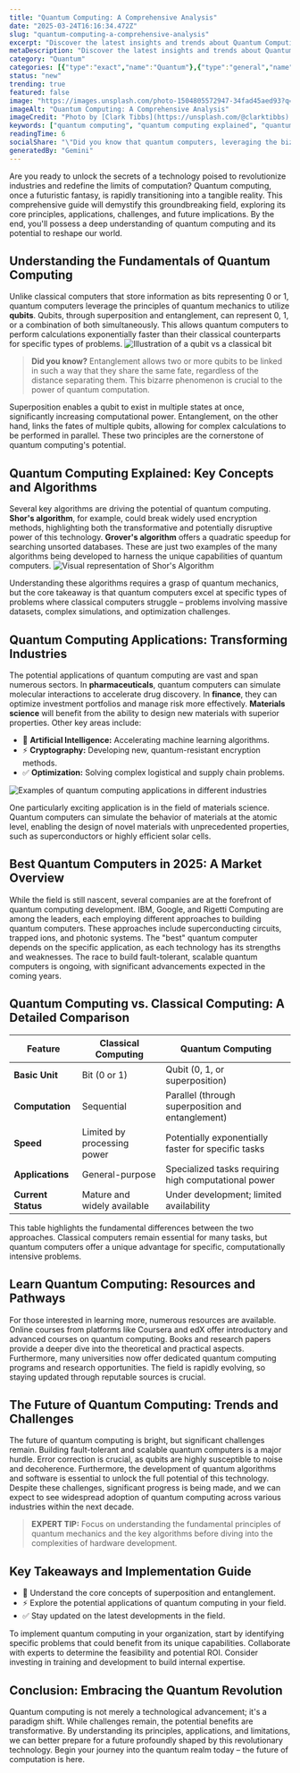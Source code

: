```yaml
---
title: "Quantum Computing: A Comprehensive Analysis"
date: "2025-03-24T16:16:34.472Z"
slug: "quantum-computing-a-comprehensive-analysis"
excerpt: "Discover the latest insights and trends about Quantum Computing. This comprehensive guide covers everything you need to know about Quantum Computing in 2025."
metaDescription: "Discover the latest insights and trends about Quantum Computing. This comprehensive guide covers everything you need to know about Quantum Computing in 202..."
category: "Quantum"
categories: [{"type":"exact","name":"Quantum"},{"type":"general","name":"Technology"},{"type":"medium","name":"Computer Science"},{"type":"specific","name":"Algorithm Development"},{"type":"niche","name":"Qubit Optimization"}]
status: "new"
trending: true
featured: false
image: "https://images.unsplash.com/photo-1504805572947-34fad45aed93?q=85&w=1200&fit=max&fm=webp&auto=compress"
imageAlt: "Quantum Computing: A Comprehensive Analysis"
imageCredit: "Photo by [Clark Tibbs](https://unsplash.com/@clarktibbs) on Unsplash"
keywords: ["quantum computing", "quantum computing explained", "quantum computing applications", "best quantum computers", "buy quantum computer", "quantum computing future", "quantum computing vs classical computing", "learn quantum computing", "quantum computing for beginners", "quantum computing investment"]
readingTime: 6
socialShare: "\"Did you know that quantum computers, leveraging the bizarre laws of quantum mechanics, can solve certain problems exponentially faster than even the most powerful supercomputers today?  Prepare for a computational revolution!\""
generatedBy: "Gemini"
---
```




Are you ready to unlock the secrets of a technology poised to revolutionize industries and redefine the limits of computation?  Quantum computing, once a futuristic fantasy, is rapidly transitioning into a tangible reality. This comprehensive guide will demystify this groundbreaking field, exploring its core principles, applications, challenges, and future implications.  By the end, you'll possess a deep understanding of quantum computing and its potential to reshape our world.

## Understanding the Fundamentals of Quantum Computing

Unlike classical computers that store information as bits representing 0 or 1, quantum computers leverage the principles of quantum mechanics to utilize **qubits**.  Qubits, through superposition and entanglement, can represent 0, 1, or a combination of both simultaneously. This allows quantum computers to perform calculations exponentially faster than their classical counterparts for specific types of problems. ![Illustration of a qubit vs a classical bit](https://images.unsplash.com/photo-1451187580459-43490279c0fa?q=85&w=1200&fit=max&fm=webp&auto=compress)

> **Did you know?**  Entanglement allows two or more qubits to be linked in such a way that they share the same fate, regardless of the distance separating them.  This bizarre phenomenon is crucial to the power of quantum computation.

Superposition enables a qubit to exist in multiple states at once, significantly increasing computational power.  Entanglement, on the other hand, links the fates of multiple qubits, allowing for complex calculations to be performed in parallel.  These two principles are the cornerstone of quantum computing's potential.

## Quantum Computing Explained: Key Concepts and Algorithms

Several key algorithms are driving the potential of quantum computing.  **Shor's algorithm**, for example, could break widely used encryption methods, highlighting both the transformative and potentially disruptive power of this technology.  **Grover's algorithm** offers a quadratic speedup for searching unsorted databases.  These are just two examples of the many algorithms being developed to harness the unique capabilities of quantum computers. ![Visual representation of Shor's Algorithm](https://images.unsplash.com/photo-1484417894907-623942c8ee29?q=85&w=1200&fit=max&fm=webp&auto=compress)

Understanding these algorithms requires a grasp of quantum mechanics, but the core takeaway is that quantum computers excel at specific types of problems where classical computers struggle – problems involving massive datasets, complex simulations, and optimization challenges.

## Quantum Computing Applications: Transforming Industries

The potential applications of quantum computing are vast and span numerous sectors.  In **pharmaceuticals**, quantum computers can simulate molecular interactions to accelerate drug discovery.  In **finance**, they can optimize investment portfolios and manage risk more effectively.  **Materials science** will benefit from the ability to design new materials with superior properties.  Other key areas include:

* 🔑 **Artificial Intelligence:**  Accelerating machine learning algorithms.
* ⚡ **Cryptography:** Developing new, quantum-resistant encryption methods.
* ✅ **Optimization:** Solving complex logistical and supply chain problems.

![Examples of quantum computing applications in different industries](https://images.unsplash.com/photo-1517976487492-5750f3195933?q=85&w=1200&fit=max&fm=webp&auto=compress)

One particularly exciting application is in the field of materials science. Quantum computers can simulate the behavior of materials at the atomic level, enabling the design of novel materials with unprecedented properties, such as superconductors or highly efficient solar cells.

## Best Quantum Computers in 2025: A Market Overview

While the field is still nascent, several companies are at the forefront of quantum computing development.  IBM, Google, and Rigetti Computing are among the leaders, each employing different approaches to building quantum computers.  These approaches include superconducting circuits, trapped ions, and photonic systems.  The "best" quantum computer depends on the specific application, as each technology has its strengths and weaknesses.  The race to build fault-tolerant, scalable quantum computers is ongoing, with significant advancements expected in the coming years. 

## Quantum Computing vs. Classical Computing: A Detailed Comparison

| Feature          | Classical Computing                               | Quantum Computing                                   |
|-----------------|---------------------------------------------------|----------------------------------------------------|
| **Basic Unit**   | Bit (0 or 1)                                     | Qubit (0, 1, or superposition)                     |
| **Computation**  | Sequential                                        | Parallel (through superposition and entanglement) |
| **Speed**        | Limited by processing power                       | Potentially exponentially faster for specific tasks |
| **Applications** | General-purpose                                  | Specialized tasks requiring high computational power |
| **Current Status**| Mature and widely available                        | Under development; limited availability              |

This table highlights the fundamental differences between the two approaches.  Classical computers remain essential for many tasks, but quantum computers offer a unique advantage for specific, computationally intensive problems.

## Learn Quantum Computing: Resources and Pathways

For those interested in learning more, numerous resources are available.  Online courses from platforms like Coursera and edX offer introductory and advanced courses on quantum computing.  Books and research papers provide a deeper dive into the theoretical and practical aspects.  Furthermore, many universities now offer dedicated quantum computing programs and research opportunities.  The field is rapidly evolving, so staying updated through reputable sources is crucial.

## The Future of Quantum Computing: Trends and Challenges

The future of quantum computing is bright, but significant challenges remain.  Building fault-tolerant and scalable quantum computers is a major hurdle.  Error correction is crucial, as qubits are highly susceptible to noise and decoherence.  Furthermore, the development of quantum algorithms and software is essential to unlock the full potential of this technology.  Despite these challenges, significant progress is being made, and we can expect to see widespread adoption of quantum computing across various industries within the next decade.

> **EXPERT TIP:**  Focus on understanding the fundamental principles of quantum mechanics and the key algorithms before diving into the complexities of hardware development.

## Key Takeaways and Implementation Guide

* 🔑 Understand the core concepts of superposition and entanglement.
* ⚡ Explore the potential applications of quantum computing in your field.
* ✅ Stay updated on the latest developments in the field.

To implement quantum computing in your organization, start by identifying specific problems that could benefit from its unique capabilities.  Collaborate with experts to determine the feasibility and potential ROI.  Consider investing in training and development to build internal expertise.

## Conclusion: Embracing the Quantum Revolution

Quantum computing is not merely a technological advancement; it's a paradigm shift. While challenges remain, the potential benefits are transformative.  By understanding its principles, applications, and limitations, we can better prepare for a future profoundly shaped by this revolutionary technology.  Begin your journey into the quantum realm today – the future of computation is here.

